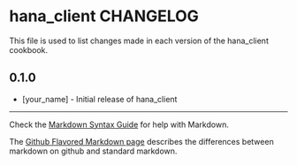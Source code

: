 hana_client CHANGELOG
===================

This file is used to list changes made in each version of the hana_client cookbook.

0.1.0
-----
- [your_name] - Initial release of hana_client

- - -
Check the [Markdown Syntax Guide](http://daringfireball.net/projects/markdown/syntax) for help with Markdown.

The [Github Flavored Markdown page](http://github.github.com/github-flavored-markdown/) describes the differences between markdown on github and standard markdown.

